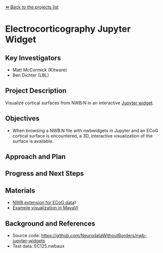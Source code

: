 [:rewind: Back to the projects list](../../README.md#ProjectsList)

# Electrocorticography Jupyter Widget

## Key Investigators

- Matt McCormick (Kitware)
- Ben Dichter (LBL)

## Project Description

Visualize cortical surfaces from NWB:N in an interactive [Jupyter
widget](https://jupyter.org/).

## Objectives

- When browsing a NWB:N file with nwbwidgets in Jupyter and an ECoG cortical
  surface is encountered, a 3D, interactive visualization of the surface is
  available.

## Approach and Plan

<!-- 1. Describe the steps of your planned approach to reach the objectives.-->
<!-- 1. ... -->
<!-- 1. ... -->

## Progress and Next Steps

## Materials

- [NWB extension for ECoG data](https://github.com/bendichter/nwbext_ecog)1
- [Example visualization in MayaVI](https://github.com/ChangLabUcsf/img_pipe/blob/master/img_pipe/plotting/ctmr_brain_plot.py)

## Background and References

- Source code: https://github.com/NeurodataWithoutBorders/nwb-jupyter-widgets
- Test data: EC125.nwbaux
